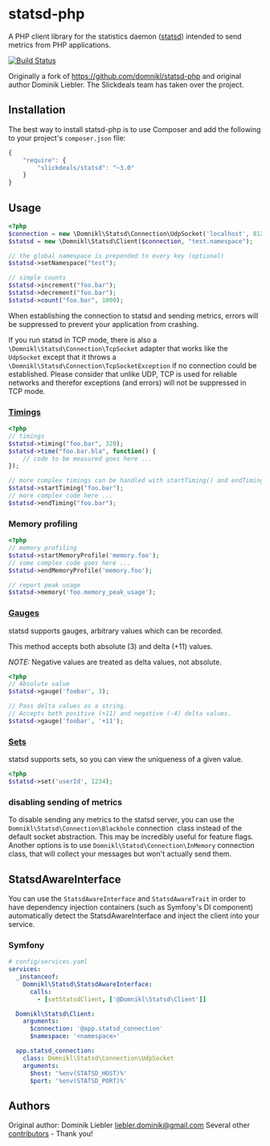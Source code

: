 # statsd-php

A PHP client library for the statistics daemon ([statsd](https://github.com/etsy/statsd)) intended to send metrics from PHP applications.

[![Build Status](https://github.com/slickdeals/statsd-php/workflows/Build%20statsd-php/badge.svg)](https://github.com/slickdeals/statsd-php/actions)

Originally a fork of https://github.com/domnikl/statsd-php and original author Dominik Liebler. The Slickdeals team has
taken over the project.

## Installation

The best way to install statsd-php is to use Composer and add the following to your project's `composer.json` file:

```javascript
{
    "require": {
        "slickdeals/statsd": "~3.0"
    }
}
```

## Usage

```php
<?php
$connection = new \Domnikl\Statsd\Connection\UdpSocket('localhost', 8125);
$statsd = new \Domnikl\Statsd\Client($connection, "test.namespace");

// the global namespace is prepended to every key (optional)
$statsd->setNamespace("test");

// simple counts
$statsd->increment("foo.bar");
$statsd->decrement("foo.bar");
$statsd->count("foo.bar", 1000);
```

When establishing the connection to statsd and sending metrics, errors will be suppressed to prevent your application from crashing.

If you run statsd in TCP mode, there is also a `\Domnikl\Statsd\Connection\TcpSocket` adapter that works like the `UdpSocket` except that it throws a `\Domnikl\Statsd\Connection\TcpSocketException` if no connection could be established.
Please consider that unlike UDP, TCP is used for reliable networks and therefor exceptions (and errors) will not be suppressed in TCP mode.

### [Timings](https://github.com/etsy/statsd/blob/master/docs/metric_types.md#timing)

```php
<?php
// timings
$statsd->timing("foo.bar", 320);
$statsd->time("foo.bar.bla", function() {
    // code to be measured goes here ...
});

// more complex timings can be handled with startTiming() and endTiming()
$statsd->startTiming("foo.bar");
// more complex code here ...
$statsd->endTiming("foo.bar");
```

### Memory profiling

```php
<?php
// memory profiling
$statsd->startMemoryProfile('memory.foo');
// some complex code goes here ...
$statsd->endMemoryProfile('memory.foo');

// report peak usage
$statsd->memory('foo.memory_peak_usage');
```

### [Gauges](https://github.com/etsy/statsd/blob/master/docs/metric_types.md#gauges)

statsd supports gauges, arbitrary values which can be recorded. 

This method accepts both absolute (3) and delta (+11) values. 

*NOTE:* Negative values are treated as delta values, not absolute.

```php
<?php
// Absolute value
$statsd->gauge('foobar', 3);

// Pass delta values as a string. 
// Accepts both positive (+11) and negative (-4) delta values.
$statsd->gauge('foobar', '+11'); 
```

### [Sets](https://github.com/etsy/statsd/blob/master/docs/metric_types.md#sets)

statsd supports sets, so you can view the uniqueness of a given value.

```php
<?php
$statsd->set('userId', 1234);
```

### disabling sending of metrics

To disable sending any metrics to the statsd server, you can use the `Domnikl\Statsd\Connection\Blackhole` connection
 class instead of the default socket abstraction. This may be incredibly useful for feature flags. Another options is
to use `Domnikl\Statsd\Connection\InMemory` connection class, that will collect your messages but won't actually send them.

## StatsdAwareInterface

You can use the `StatsdAwareInterface` and `StatsdAwareTrait` in order to have dependency injection containers (such as
Symfony's DI component) automatically detect the StatsdAwareInterface and inject the client into your service.

### Symfony

```yaml
# config/services.yaml
services:
  _instanceof:
    Domnikl\Statsd\StatsdAwareInterface:
      calls:
        - [setStatsdClient, ['@Domnikl\Statsd\Client']]

  Domnikl\Statsd\Client:
    arguments:
      $connection: '@app.statsd_connection'
      $namespace: '<namespace>'

  app.statsd_connection:
    class: Domnikl\Statsd\Connection\UdpSocket
    arguments:
      $host: '%env(STATSD_HOST)%'
      $port: '%env(STATSD_PORT)%'
```

## Authors

Original author: Dominik Liebler <liebler.dominik@gmail.com>
Several other [contributors](https://github.com/slickdeals/statsd-php/graphs/contributors) - Thank you!
